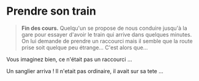 # Prendre son train

> **Fin des cours.** 
Quelqu'un se propose de nous conduire jusqu'à la gare pour essayer d'avoir le train qui arrive dans quelques minutes. On lui demande de prendre un raccourci mais il semble que la route prise soit quelque peu étrange... C'est alors que...  

Vous imaginez bien, ce n'était pas un raccourci ...

Un sanglier arriva ! Il n'etait pas ordinaire, il avait sur sa tete ...

